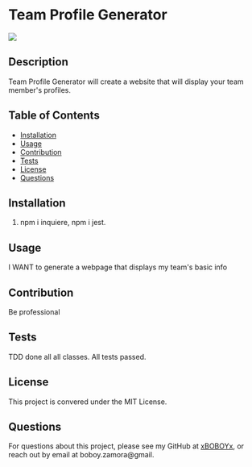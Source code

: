# Team Profile Generator
![](https://img.shields.io/badge/License-MITLicense%20-blue?style=flat-square)
## Description
Team Profile Generator will create a website that will display your team member's profiles. 
## Table of Contents
* [Installation](#installation)
* [Usage](#usage)
* [Contribution](#contribution)
* [Tests](#tests)
* [License](#license)
* [Questions](#questions)

## Installation
1. npm i inquiere, npm i jest.

## Usage
I WANT to generate a webpage that displays my team's basic info

## Contribution
Be professional

## Tests
TDD done all all classes. All tests passed.

## License

This project is convered under the MIT License.

## Questions
For questions about this project, please see my GitHub at [xBOBOYx](https://github.com/xBOBOYx), or reach out by email at boboy.zamora@gmail.